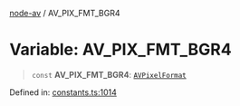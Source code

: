[node-av](../globals.md) / AV\_PIX\_FMT\_BGR4

# Variable: AV\_PIX\_FMT\_BGR4

> `const` **AV\_PIX\_FMT\_BGR4**: [`AVPixelFormat`](../type-aliases/AVPixelFormat.md)

Defined in: [constants.ts:1014](https://github.com/seydx/av/blob/f8631fc881b394300b1479f511d55cf1c370a87f/src/constants/constants.ts#L1014)
